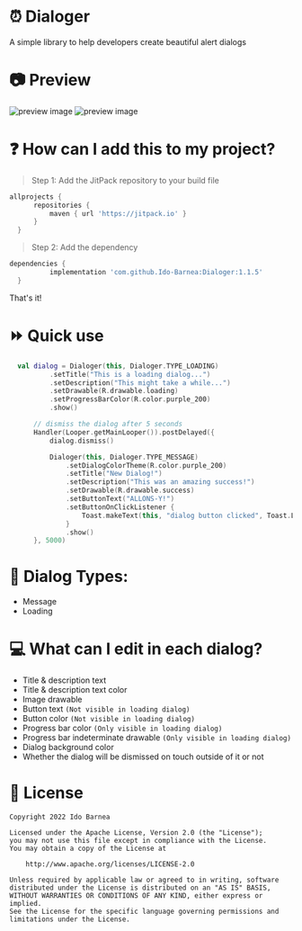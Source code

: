 # :alarm_clock: Dialoger
A simple library to help developers create beautiful alert dialogs

# :camera: Preview
![preview image](https://github.com/Ido-Barnea/Dialoger/blob/master/images/loading%20dialog.png)
![preview image](https://github.com/Ido-Barnea/Dialoger/blob/master/images/message%20dialog.png)

# :question: How can I add this to my project?
> Step 1: Add the JitPack repository to your build file
  ```gradle
  allprojects {
		repositories {
			maven { url 'https://jitpack.io' }
		}
	}
  ```
> Step 2: Add the dependency
  ```gradle
  dependencies {
	        implementation 'com.github.Ido-Barnea:Dialoger:1.1.5'
	}
  ```
  That's it!

# :fast_forward: Quick use
  ```kotlin
	val dialog = Dialoger(this, Dialoger.TYPE_LOADING)
            .setTitle("This is a loading dialog...")
            .setDescription("This might take a while...")
            .setDrawable(R.drawable.loading)
            .setProgressBarColor(R.color.purple_200)
            .show()

        // dismiss the dialog after 5 seconds
        Handler(Looper.getMainLooper()).postDelayed({
            dialog.dismiss()

            Dialoger(this, Dialoger.TYPE_MESSAGE)
                .setDialogColorTheme(R.color.purple_200)
                .setTitle("New Dialog!")
                .setDescription("This was an amazing success!")
                .setDrawable(R.drawable.success)
                .setButtonText("ALLONS-Y!")
                .setButtonOnClickListener {
                    Toast.makeText(this, "dialog button clicked", Toast.LENGTH_SHORT).show()
                }
                .show()
        }, 5000)
  ```

# :book: Dialog Types:
- Message
- Loading

# :computer: What can I edit in each dialog?
- Title & description text
- Title & description text color
- Image drawable
- Button text ```(Not visible in loading dialog)```
- Button color ```(Not visible in loading dialog)```
- Progress bar color ```(Only visible in loading dialog)```
- Progress bar indeterminate drawable ```(Only visible in loading dialog)```
- Dialog background color
- Whether the dialog will be dismissed on touch outside of it or not

# :briefcase: License
```
Copyright 2022 Ido Barnea

Licensed under the Apache License, Version 2.0 (the "License");
you may not use this file except in compliance with the License.
You may obtain a copy of the License at

    http://www.apache.org/licenses/LICENSE-2.0

Unless required by applicable law or agreed to in writing, software
distributed under the License is distributed on an "AS IS" BASIS,
WITHOUT WARRANTIES OR CONDITIONS OF ANY KIND, either express or implied.
See the License for the specific language governing permissions and
limitations under the License.
```
